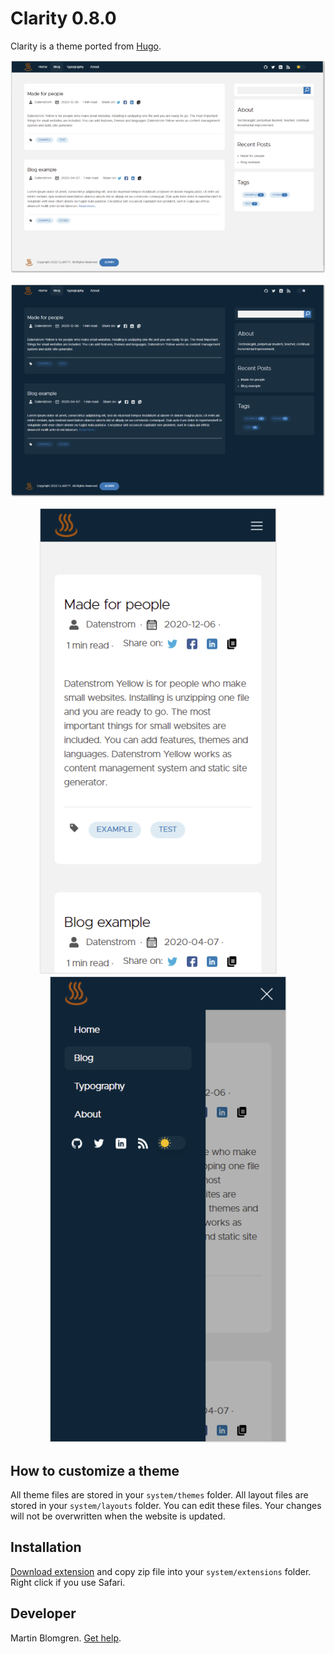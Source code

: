 # Clarity 0.8.0

Clarity is a theme ported from [Hugo](https://github.com/chipzoller/hugo-clarity).

<p align="center"><img src="clarity-screenshot1.png?raw=true" width="795" alt="Screenshot1"></p>
<p align="center"><img src="clarity-screenshot2.png?raw=true" width="795" alt="Screenshot2"></p>
<p align="center"><img src="clarity-screenshot3.png?raw=true" width="380" alt="Screenshot3"><span>&nbsp;&nbsp;&nbsp;&nbsp;&nbsp;&nbsp;&nbsp;&nbsp;</span><img src="clarity-screenshot4.png?raw=true" width="380" alt="Screenshot2"></p>

## How to customize a theme

All theme files are stored in your `system/themes` folder. All layout files are stored in your `system/layouts` folder. You can edit these files. Your changes will not be overwritten when the website is updated.
## Installation

[Download extension](https://github.com/zenblom/yellow-clarity/archive/main.zip) and copy zip file into your `system/extensions` folder. Right click if you use Safari.

## Developer

Martin Blomgren. [Get help](https://github.com/zenblom/yellow-clarity/issues).